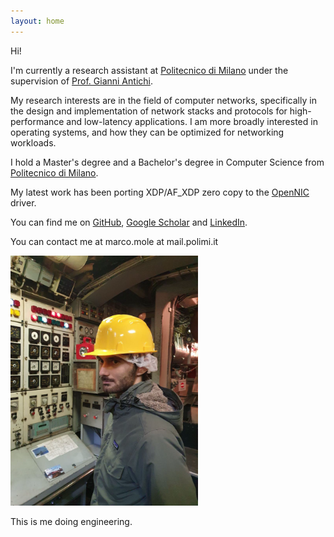 ```yaml
---
layout: home
---
```


Hi!

I'm currently a research assistant at [Politecnico di Milano](https://polimi.it) under the supervision of [Prof. Gianni Antichi](https://gianniantichi.github.io).

My research interests are in the field of computer networks, specifically in the design and implementation of network stacks and protocols for high-performance and low-latency applications. I am more broadly interested in operating systems, and how they can be optimized for networking workloads.

I hold a Master's degree and a Bachelor's degree in Computer Science from [Politecnico di Milano](https://www.polimi.it/en/).

My latest work has been porting XDP/AF_XDP zero copy to the [OpenNIC](https://github.com/Xilinx/open-nic-driver) driver. 


You can find me on [GitHub](https://github.com/marcomole00), [Google Scholar](https://scholar.google.com/citations?user=YdEB6nQAAAAJ&hl=en)  and  [LinkedIn](https://www.linkedin.com/in/marco-mole/).

You can contact me at marco.mole at mail.polimi.it

<img src="assets/image.png" alt="This is me doing engineering" width="300"/>

This is me doing engineering.